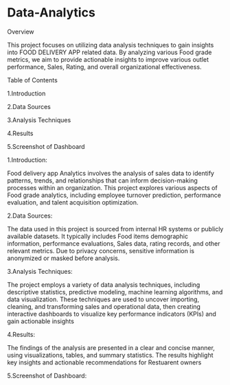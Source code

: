 # Data-Analytics
Overview

This project focuses on utilizing data analysis techniques to gain insights into FOOD DELIVERY APP related data. By analyzing various Food grade metrics, we aim to provide actionable insights to improve various outlet performance, Sales, Rating, and overall organizational effectiveness.

Table of Contents

1.Introduction

2.Data Sources

3.Analysis Techniques

4.Results

5.Screenshot of Dashboard

1.Introduction:

Food delivery app Analytics involves the analysis of sales data to identify patterns, trends, and relationships that can inform decision-making processes within an organization. This project explores various aspects of Food grade analytics, including employee turnover prediction, performance evaluation, and talent acquisition optimization.

2.Data Sources:

The data used in this project is sourced from internal HR systems or publicly available datasets. It typically includes Food items demographic information, performance evaluations, Sales data, rating records, and other relevant metrics. Due to privacy concerns, sensitive information is anonymized or masked before analysis.

3.Analysis Techniques:

The project employs a variety of data analysis techniques, including descriptive statistics, predictive modeling, machine learning algorithms, and data visualization. These techniques are used to uncover importing, cleaning, and transforming sales and operational data, then creating interactive dashboards to visualize key performance indicators (KPIs) and gain actionable insights

4.Results:

The findings of the analysis are presented in a clear and concise manner, using visualizations, tables, and summary statistics. The results highlight key insights and actionable recommendations for Restuarent owners

5.Screenshot of Dashboard: 
